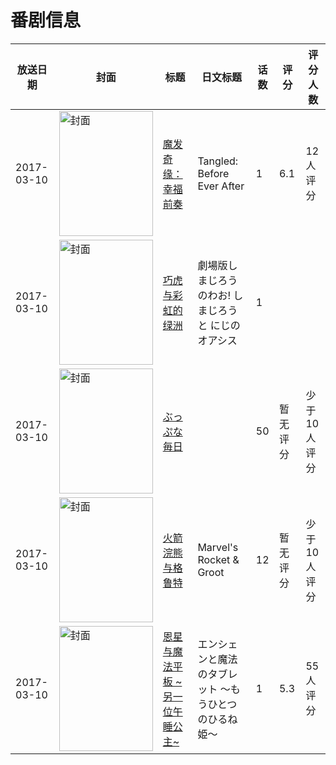 # 番剧信息

|放送日期|封面|标题|日文标题|话数|评分|评分人数|
|---|---|---|---|---|---|---|
|2017-03-10|<img src="//lain.bgm.tv/pic/cover/c/64/1a/194823_868n8.jpg" alt="封面" style="width:150px;height:200px;object-fit:cover;">|[魔发奇缘：幸福前奏](https://bangumi.tv/subject/194823)|Tangled: Before Ever After|1|6.1|12人评分|
|2017-03-10|<img src="//lain.bgm.tv/pic/cover/c/c3/9e/209876_ObGGM.jpg" alt="封面" style="width:150px;height:200px;object-fit:cover;">|[巧虎与彩虹的绿洲](https://bangumi.tv/subject/208314)|劇場版しまじろうのわお! しまじろうと にじのオアシス|1|||
|2017-03-10|<img src="//lain.bgm.tv/pic/cover/c/12/bc/209686_99EEa.jpg" alt="封面" style="width:150px;height:200px;object-fit:cover;">|[ぶっぷな毎日](https://bangumi.tv/subject/209686)||50|暂无评分|少于10人评分|
|2017-03-10|<img src="//lain.bgm.tv/pic/cover/c/77/58/226723_i2Pz6.jpg" alt="封面" style="width:150px;height:200px;object-fit:cover;">|[火箭浣熊与格鲁特](https://bangumi.tv/subject/226723)|Marvel's Rocket & Groot|12|暂无评分|少于10人评分|
|2017-03-10|<img src="//lain.bgm.tv/pic/cover/c/e5/2a/227683_13J93.jpg" alt="封面" style="width:150px;height:200px;object-fit:cover;">|[恩星与魔法平板 ~另一位午睡公主~](https://bangumi.tv/subject/227683)|エンシェンと魔法のタブレット 〜もうひとつのひるね姫〜|1|5.3|55人评分|

